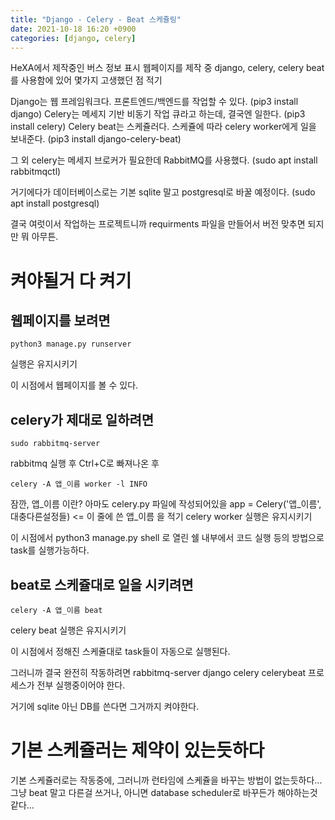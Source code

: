 ```yaml
---
title: "Django - Celery - Beat 스케쥴링"
date: 2021-10-18 16:20 +0900
categories: [django, celery]
---
```


HeXA에서 제작중인 버스 정보 표시 웹페이지를 제작 중 django, celery, celery beat를 사용함에 있어 몇가지 고생했던 점 적기

Django는 웹 프레임워크다. 프론트엔드/백엔드를 작업할 수 있다. (pip3 install django)
Celery는 메세지 기반 비동기 작업 큐라고 하는데, 결국엔 일한다. (pip3 install celery)
Celery beat는 스케쥴러다. 스케쥴에 따라 celery worker에게 일을 보내준다. (pip3 install django-celery-beat)

그 외 celery는 메세지 브로커가 필요한데 RabbitMQ를 사용했다. (sudo apt install rabbitmqctl)

거기에다가 데이터베이스로는 기본 sqlite 말고 postgresql로 바꿀 예정이다. (sudo apt install postgresql)

결국 여럿이서 작업하는 프로젝트니까 requirments 파일을 만들어서 버전 맞추면 되지만 뭐 아무튼.

# 켜야될거 다 켜기

## 웹페이지를 보려면

```
python3 manage.py runserver
```

실행은 유지시키기

이 시점에서 웹페이지를 볼 수 있다.

## celery가 제대로 일하려면

```
sudo rabbitmq-server
```

rabbitmq 실행 후 Ctrl+C로 빠져나온 후

```
celery -A 앱_이름 worker -l INFO
```

잠깐, 앱_이름 이란? 아마도 celery.py 파일에 작성되어있을 app = Celery('앱_이름', 대충다른설정들) <= 이 줄에 쓴 앱_이름 을 적기
celery worker 실행은 유지시키기

이 시점에서 python3 manage.py shell 로 열린 쉘 내부에서 코드 실행 등의 방법으로 task를 실행가능하다.

## beat로 스케쥴대로 일을 시키려면

```
celery -A 앱_이름 beat
```

celery beat 실행은 유지시키기

이 시점에서 정해진 스케쥴대로 task들이 자동으로 실행된다.


그러니까 결국 완전히 작동하려면
rabbitmq-server
django
celery
celerybeat
프로세스가 전부 실행중이어야 한다.

거기에 sqlite 아닌 DB를 쓴다면 그거까지 켜야한다.

# 기본 스케쥴러는 제약이 있는듯하다

기본 스케쥴러로는 작동중에, 그러니까 런타임에 스케쥴을 바꾸는 방법이 없는듯하다...
그냥 beat 말고 다른걸 쓰거나, 아니면 database scheduler로 바꾸든가 해야하는것같다...
